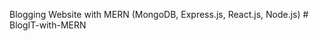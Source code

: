 Blogging Website with MERN (MongoDB, Express.js, React.js, Node.js)
#   B l o g I T - w i t h - M E R N  
 